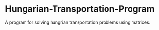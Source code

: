 # Hungarian-Transportation-Program
A program for solving hungrian transportation problems using matrices.

